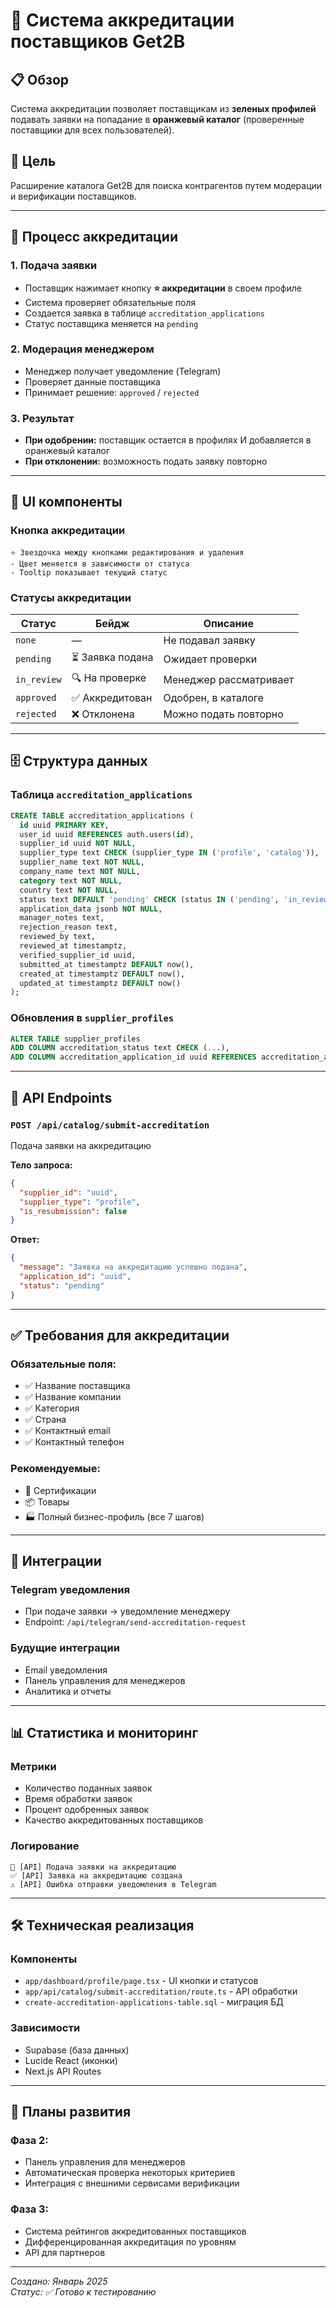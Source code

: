 # 🌟 Система аккредитации поставщиков Get2B

## 📋 Обзор

Система аккредитации позволяет поставщикам из **зеленых профилей** подавать заявки на попадание в **оранжевый каталог** (проверенные поставщики для всех пользователей).

## 🎯 Цель

Расширение каталога Get2B для поиска контрагентов путем модерации и верификации поставщиков.

---

## 🔄 Процесс аккредитации

### 1. **Подача заявки**
- Поставщик нажимает кнопку **⭐ аккредитации** в своем профиле
- Система проверяет обязательные поля
- Создается заявка в таблице `accreditation_applications`
- Статус поставщика меняется на `pending`

### 2. **Модерация менеджером**
- Менеджер получает уведомление (Telegram)
- Проверяет данные поставщика
- Принимает решение: `approved` / `rejected`

### 3. **Результат**
- **При одобрении:** поставщик остается в профилях И добавляется в оранжевый каталог
- **При отклонении:** возможность подать заявку повторно

---

## 🎨 UI компоненты

### Кнопка аккредитации
```tsx
⭐ Звездочка между кнопками редактирования и удаления
- Цвет меняется в зависимости от статуса
- Tooltip показывает текущий статус
```

### Статусы аккредитации
| Статус | Бейдж | Описание |
|--------|-------|----------|
| `none` | — | Не подавал заявку |
| `pending` | ⏳ Заявка подана | Ожидает проверки |
| `in_review` | 🔍 На проверке | Менеджер рассматривает |
| `approved` | ✅ Аккредитован | Одобрен, в каталоге |
| `rejected` | ❌ Отклонена | Можно подать повторно |

---

## 🗄️ Структура данных

### Таблица `accreditation_applications`
```sql
CREATE TABLE accreditation_applications (
  id uuid PRIMARY KEY,
  user_id uuid REFERENCES auth.users(id),
  supplier_id uuid NOT NULL,
  supplier_type text CHECK (supplier_type IN ('profile', 'catalog')),
  supplier_name text NOT NULL,
  company_name text NOT NULL,
  category text NOT NULL,
  country text NOT NULL,
  status text DEFAULT 'pending' CHECK (status IN ('pending', 'in_review', 'approved', 'rejected')),
  application_data jsonb NOT NULL,
  manager_notes text,
  rejection_reason text,
  reviewed_by text,
  reviewed_at timestamptz,
  verified_supplier_id uuid,
  submitted_at timestamptz DEFAULT now(),
  created_at timestamptz DEFAULT now(),
  updated_at timestamptz DEFAULT now()
);
```

### Обновления в `supplier_profiles`
```sql
ALTER TABLE supplier_profiles 
ADD COLUMN accreditation_status text CHECK (...),
ADD COLUMN accreditation_application_id uuid REFERENCES accreditation_applications(id);
```

---

## 🚀 API Endpoints

### `POST /api/catalog/submit-accreditation`
Подача заявки на аккредитацию

**Тело запроса:**
```json
{
  "supplier_id": "uuid",
  "supplier_type": "profile",
  "is_resubmission": false
}
```

**Ответ:**
```json
{
  "message": "Заявка на аккредитацию успешно подана",
  "application_id": "uuid",
  "status": "pending"
}
```

---

## ✅ Требования для аккредитации

### Обязательные поля:
- ✅ Название поставщика
- ✅ Название компании  
- ✅ Категория
- ✅ Страна
- ✅ Контактный email
- ✅ Контактный телефон

### Рекомендуемые:
- 📄 Сертификации
- 📦 Товары
- 🏭 Полный бизнес-профиль (все 7 шагов)

---

## 🔔 Интеграции

### Telegram уведомления
- При подаче заявки → уведомление менеджеру
- Endpoint: `/api/telegram/send-accreditation-request`

### Будущие интеграции
- Email уведомления
- Панель управления для менеджеров
- Аналитика и отчеты

---

## 📊 Статистика и мониторинг

### Метрики
- Количество поданных заявок
- Время обработки заявок
- Процент одобренных заявок
- Качество аккредитованных поставщиков

### Логирование
```
🌟 [API] Подача заявки на аккредитацию
✅ [API] Заявка на аккредитацию создана
⚠️ [API] Ошибка отправки уведомления в Telegram
```

---

## 🛠️ Техническая реализация

### Компоненты
- `app/dashboard/profile/page.tsx` - UI кнопки и статусов
- `app/api/catalog/submit-accreditation/route.ts` - API обработки
- `create-accreditation-applications-table.sql` - миграция БД

### Зависимости
- Supabase (база данных)
- Lucide React (иконки)
- Next.js API Routes

---

## 🔮 Планы развития

### Фаза 2:
- Панель управления для менеджеров
- Автоматическая проверка некоторых критериев
- Интеграция с внешними сервисами верификации

### Фаза 3:
- Система рейтингов аккредитованных поставщиков
- Дифференцированная аккредитация по уровням
- API для партнеров

---

*Создано: Январь 2025*  
*Статус: ✅ Готово к тестированию* 